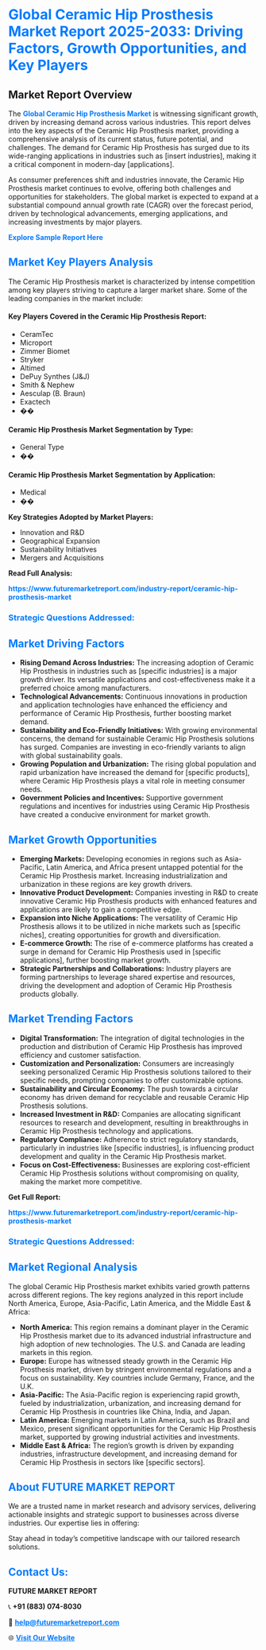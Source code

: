 <h1 style="color: #007BFF;">Global Ceramic Hip Prosthesis Market Report 2025-2033: Driving Factors, Growth Opportunities, and Key Players</h1>

<section id="overview">
<h2>Market Report Overview</h2>
<p>The <a href="https://www.futuremarketreport.com/industry-report/ceramic-hip-prosthesis-market" style="color: #007BFF; text-decoration: none;"><strong>Global Ceramic Hip Prosthesis Market</strong></a> is witnessing significant growth, driven by increasing demand across various industries. This report delves into the key aspects of the Ceramic Hip Prosthesis market, providing a comprehensive analysis of its current status, future potential, and challenges. The demand for Ceramic Hip Prosthesis has surged due to its wide-ranging applications in industries such as [insert industries], making it a critical component in modern-day [applications].</p>
<p>As consumer preferences shift and industries innovate, the Ceramic Hip Prosthesis market continues to evolve, offering both challenges and opportunities for stakeholders. The global market is expected to expand at a substantial compound annual growth rate (CAGR) over the forecast period, driven by technological advancements, emerging applications, and increasing investments by major players.</p>
</section>

<section id="overview">
<p><a href="https://www.futuremarketreport.com/request-sample/reportId=113840" style="color: #007BFF; text-decoration: none;"><strong>Explore Sample Report Here</strong></a></p>
</section>

<section id="key-players">
<h2 style="color: #007BFF;">Market Key Players Analysis</h2>
<p>The Ceramic Hip Prosthesis market is characterized by intense competition among key players striving to capture a larger market share. Some of the leading companies in the market include:</p>
<h4>Key Players Covered in the Ceramic Hip Prosthesis Report:</h4>
<ul><li>CeramTec</li><li>Microport</li><li>Zimmer Biomet</li><li>Stryker</li><li>Altimed</li><li>DePuy Synthes (J&amp;J)</li><li>Smith &amp; Nephew</li><li>Aesculap (B. Braun)</li><li>Exactech</li><li>��</li></ul>
<h4>Ceramic Hip Prosthesis Market Segmentation by Type:</h4>
<ul><li>General Type</li><li>��</li></ul>

<h4>Ceramic Hip Prosthesis Market Segmentation by Application:</h4>
<ul><li>Medical</li><li>��</li></ul>
<p><strong>Key Strategies Adopted by Market Players:</strong></p>
<ul>
<li>Innovation and R&D</li>
<li>Geographical Expansion</li>
<li>Sustainability Initiatives</li>
<li>Mergers and Acquisitions</li>
</ul>
</section>

<section>
<p><strong>Read Full Analysis: </strong></p><a href="https://www.futuremarketreport.com/industry-report/ceramic-hip-prosthesis-market" style="color: #007BFF; text-decoration: none;"><strong>https://www.futuremarketreport.com/industry-report/ceramic-hip-prosthesis-market</strong></a>
<h3 style="color: #007BFF;">Strategic Questions Addressed:</h3>
</section>

<section id="driving-factors">
<h2 style="color: #007BFF;">Market Driving Factors</h2>
<ul>
<li><strong>Rising Demand Across Industries:</strong> The increasing adoption of Ceramic Hip Prosthesis in industries such as [specific industries] is a major growth driver. Its versatile applications and cost-effectiveness make it a preferred choice among manufacturers.</li>
<li><strong>Technological Advancements:</strong> Continuous innovations in production and application technologies have enhanced the efficiency and performance of Ceramic Hip Prosthesis, further boosting market demand.</li>
<li><strong>Sustainability and Eco-Friendly Initiatives:</strong> With growing environmental concerns, the demand for sustainable Ceramic Hip Prosthesis solutions has surged. Companies are investing in eco-friendly variants to align with global sustainability goals.</li>
<li><strong>Growing Population and Urbanization:</strong> The rising global population and rapid urbanization have increased the demand for [specific products], where Ceramic Hip Prosthesis plays a vital role in meeting consumer needs.</li>
<li><strong>Government Policies and Incentives:</strong> Supportive government regulations and incentives for industries using Ceramic Hip Prosthesis have created a conducive environment for market growth.</li>
</ul>
</section>

<section id="growth-opportunities">
<h2 style="color: #007BFF;">Market Growth Opportunities</h2>
<ul>
<li><strong>Emerging Markets:</strong> Developing economies in regions such as Asia-Pacific, Latin America, and Africa present untapped potential for the Ceramic Hip Prosthesis market. Increasing industrialization and urbanization in these regions are key growth drivers.</li>
<li><strong>Innovative Product Development:</strong> Companies investing in R&D to create innovative Ceramic Hip Prosthesis products with enhanced features and applications are likely to gain a competitive edge.</li>
<li><strong>Expansion into Niche Applications:</strong> The versatility of Ceramic Hip Prosthesis allows it to be utilized in niche markets such as [specific niches], creating opportunities for growth and diversification.</li>
<li><strong>E-commerce Growth:</strong> The rise of e-commerce platforms has created a surge in demand for Ceramic Hip Prosthesis used in [specific applications], further boosting market growth.</li>
<li><strong>Strategic Partnerships and Collaborations:</strong> Industry players are forming partnerships to leverage shared expertise and resources, driving the development and adoption of Ceramic Hip Prosthesis products globally.</li>
</ul>
</section>

<section id="trending-factors">
<h2 style="color: #007BFF;">Market Trending Factors</h2>
<ul>
<li><strong>Digital Transformation:</strong> The integration of digital technologies in the production and distribution of Ceramic Hip Prosthesis has improved efficiency and customer satisfaction.</li>
<li><strong>Customization and Personalization:</strong> Consumers are increasingly seeking personalized Ceramic Hip Prosthesis solutions tailored to their specific needs, prompting companies to offer customizable options.</li>
<li><strong>Sustainability and Circular Economy:</strong> The push towards a circular economy has driven demand for recyclable and reusable Ceramic Hip Prosthesis solutions.</li>
<li><strong>Increased Investment in R&D:</strong> Companies are allocating significant resources to research and development, resulting in breakthroughs in Ceramic Hip Prosthesis technology and applications.</li>
<li><strong>Regulatory Compliance:</strong> Adherence to strict regulatory standards, particularly in industries like [specific industries], is influencing product development and quality in the Ceramic Hip Prosthesis market.</li>
<li><strong>Focus on Cost-Effectiveness:</strong> Businesses are exploring cost-efficient Ceramic Hip Prosthesis solutions without compromising on quality, making the market more competitive.</li>
</ul>
</section>

<section>
<p><strong>Get Full Report: </strong></p><a href="https://www.futuremarketreport.com/industry-report/ceramic-hip-prosthesis-market" style="color: #007BFF; text-decoration: none;"><strong>https://www.futuremarketreport.com/industry-report/ceramic-hip-prosthesis-market</strong></a>
<h3 style="color: #007BFF;">Strategic Questions Addressed:</h3>
</section>


<section id="regional-analysis">
<h2 style="color: #007BFF;">Market Regional Analysis</h2>
<p>The global Ceramic Hip Prosthesis market exhibits varied growth patterns across different regions. The key regions analyzed in this report include North America, Europe, Asia-Pacific, Latin America, and the Middle East & Africa:</p>
<ul>
<li><strong>North America:</strong> This region remains a dominant player in the Ceramic Hip Prosthesis market due to its advanced industrial infrastructure and high adoption of new technologies. The U.S. and Canada are leading markets in this region.</li>
<li><strong>Europe:</strong> Europe has witnessed steady growth in the Ceramic Hip Prosthesis market, driven by stringent environmental regulations and a focus on sustainability. Key countries include Germany, France, and the U.K.</li>
<li><strong>Asia-Pacific:</strong> The Asia-Pacific region is experiencing rapid growth, fueled by industrialization, urbanization, and increasing demand for Ceramic Hip Prosthesis in countries like China, India, and Japan.</li>
<li><strong>Latin America:</strong> Emerging markets in Latin America, such as Brazil and Mexico, present significant opportunities for the Ceramic Hip Prosthesis market, supported by growing industrial activities and investments.</li>
<li><strong>Middle East & Africa:</strong> The region’s growth is driven by expanding industries, infrastructure development, and increasing demand for Ceramic Hip Prosthesis in sectors like [specific sectors].</li>
</ul>
</section>

<footer>
<h2 style="color: #007BFF;">About FUTURE MARKET REPORT</h2>
<p>We are a trusted name in market research and advisory services, delivering actionable insights and strategic support to businesses across diverse industries. Our expertise lies in offering:</p>

<p>Stay ahead in today’s competitive landscape with our tailored research solutions.</p>

<h2 style="color: #007BFF;">Contact Us:</h2>
<p><strong>FUTURE MARKET REPORT</strong></p>
<p>📞 <strong>+91 (883) 074-8030</strong></p>
<p>📧 <strong><a href="mailto:help@futuremarketreport.com" style="color: #007BFF;">help@futuremarketreport.com</a></strong></p>
<p>🌐 <strong><a href="https://www.futuremarketreport.com/" style="color: #007BFF;">Visit Our Website</a></strong></p>
</footer>